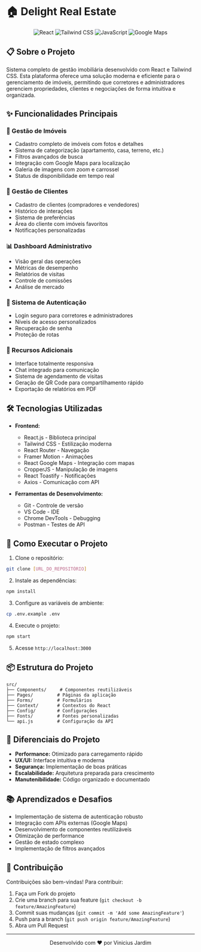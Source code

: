 # 🏠 Delight Real Estate

<div align="center">
  <img src="https://img.shields.io/badge/React-20232A?style=for-the-badge&logo=react&logoColor=61DAFB" alt="React"/>
  <img src="https://img.shields.io/badge/Tailwind_CSS-38B2AC?style=for-the-badge&logo=tailwind-css&logoColor=white" alt="Tailwind CSS"/>
  <img src="https://img.shields.io/badge/JavaScript-F7DF1E?style=for-the-badge&logo=javascript&logoColor=black" alt="JavaScript"/>
  <img src="https://img.shields.io/badge/Google_Maps-4285F4?style=for-the-badge&logo=google-maps&logoColor=white" alt="Google Maps"/>
</div>

## 📋 Sobre o Projeto

Sistema completo de gestão imobiliária desenvolvido com React e Tailwind CSS. Esta plataforma oferece uma solução moderna e eficiente para o gerenciamento de imóveis, permitindo que corretores e administradores gerenciem propriedades, clientes e negociações de forma intuitiva e organizada.

## ✨ Funcionalidades Principais

### 🏢 Gestão de Imóveis
- Cadastro completo de imóveis com fotos e detalhes
- Sistema de categorização (apartamento, casa, terreno, etc.)
- Filtros avançados de busca
- Integração com Google Maps para localização
- Galeria de imagens com zoom e carrossel
- Status de disponibilidade em tempo real

### 👥 Gestão de Clientes
- Cadastro de clientes (compradores e vendedores)
- Histórico de interações
- Sistema de preferências
- Área do cliente com imóveis favoritos
- Notificações personalizadas

### 📊 Dashboard Administrativo
- Visão geral das operações
- Métricas de desempenho
- Relatórios de visitas
- Controle de comissões
- Análise de mercado

### 🔐 Sistema de Autenticação
- Login seguro para corretores e administradores
- Níveis de acesso personalizados
- Recuperação de senha
- Proteção de rotas

### 📱 Recursos Adicionais
- Interface totalmente responsiva
- Chat integrado para comunicação
- Sistema de agendamento de visitas
- Geração de QR Code para compartilhamento rápido
- Exportação de relatórios em PDF

## 🛠️ Tecnologias Utilizadas

- **Frontend:**
  - React.js - Biblioteca principal
  - Tailwind CSS - Estilização moderna
  - React Router - Navegação
  - Framer Motion - Animações
  - React Google Maps - Integração com mapas
  - CropperJS - Manipulação de imagens
  - React Toastify - Notificações
  - Axios - Comunicação com API

- **Ferramentas de Desenvolvimento:**
  - Git - Controle de versão
  - VS Code - IDE
  - Chrome DevTools - Debugging
  - Postman - Testes de API

## 🚀 Como Executar o Projeto

1. Clone o repositório:
```bash
git clone [URL_DO_REPOSITÓRIO]
```

2. Instale as dependências:
```bash
npm install
```

3. Configure as variáveis de ambiente:
```bash
cp .env.example .env
```

4. Execute o projeto:
```bash
npm start
```

5. Acesse `http://localhost:3000`

## 📦 Estrutura do Projeto

```
src/
├── Components/     # Componentes reutilizáveis
├── Pages/         # Páginas da aplicação
├── Forms/         # Formulários
├── Context/       # Contextos do React
├── Config/        # Configurações
├── Fonts/         # Fontes personalizadas
└── api.js         # Configuração da API
```

## 🎯 Diferenciais do Projeto

- **Performance:** Otimizado para carregamento rápido
- **UX/UI:** Interface intuitiva e moderna
- **Segurança:** Implementação de boas práticas
- **Escalabilidade:** Arquitetura preparada para crescimento
- **Manutenibilidade:** Código organizado e documentado

## 📚 Aprendizados e Desafios

- Implementação de sistema de autenticação robusto
- Integração com APIs externas (Google Maps)
- Desenvolvimento de componentes reutilizáveis
- Otimização de performance
- Gestão de estado complexo
- Implementação de filtros avançados

## 🤝 Contribuição

Contribuições são bem-vindas! Para contribuir:

1. Faça um Fork do projeto
2. Crie uma branch para sua feature (`git checkout -b feature/AmazingFeature`)
3. Commit suas mudanças (`git commit -m 'Add some AmazingFeature'`)
4. Push para a branch (`git push origin feature/AmazingFeature`)
5. Abra um Pull Request


---

<div align="center">
  <p>Desenvolvido com ❤️ por Vinicius Jardim</p>

</div>

